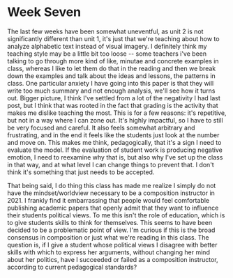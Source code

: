Week Seven
==========

The last few weeks have been somewhat uneventful, as unit 2 is not significantly different than unit 1, it's just that we're teaching about how to analyze alphabetic text instead of visual imagery. I definitely think my teaching style may be a little bit too loose -- some teachers i've been talking to go through more kind of like, minutae and concrete examples in class, whereas I like to let them do that in the reading and then we break down the examples and talk about the ideas and lessons, the patterns in class. One particular anxiety I have going into this paper is that they will write too much summary and not enough analysis, we'll see how it turns out. Bigger picture, I think I've settled from a lot of the negativity I had last post, but I think that was rooted in the fact that grading is the activity that makes me dislike teaching the most. This is for a few reasons: it's repetitive, but not in a way where I can zone out. It's highly impactful, so I have to still be very focused and careful. It also feels somewhat arbitrary and frustrating, and in the end it feels like the students just look at the number and move on. This makes me think, pedagogically, that it's a sign I need to evaluate the model. If the evaluation of student work is producing negative emotion, I need to reexamine why that is, but also why I've set up the class in that way, and at what level I can change things to prevent that. I don't think it's something that just needs to be accepted. 
  
That being said, I do thing this class has made me realize I simply do not have the mindset/worldview necessary to be a composition instructor in 2021. I frankly find it embarrassing that people would feel comfortable publishing academic papers that openly admit that they want to influence their students political views. To me this isn't the role of education, which is to give students skills to think for themselves. This seems to have been decided to be a problematic point of view. I'm curious if this is the broad consensus in composition or just what we're reading in this class. The question is, if I give a student whose political views I disagree with better skills with which to express her arguments, without changing her mind about her politics, have I succeeded or failed as a composition instructor, according to current pedagogical standards? 
